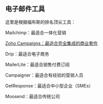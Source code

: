 ## 电子邮件工具

这里是根据福布斯的排名顶尖工具：

Mailchimp：最适合一体化营销

[Zoho Campaigns：最适合完全集成的商业套件](https://www.zoho.com/campaigns/)

Drip：最适合电子商务

MailerLite：最适合销售付费订阅

Campaigner：最适合有经验的营销人员

GetResponse：最适合中小型企业（SMEs）

Moosend：最适合传统公司
